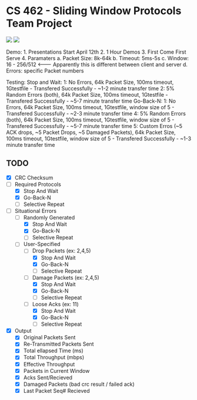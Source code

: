 # CS 462 - Sliding Window Protocols Team Project

<img src="https://img.shields.io/badge/platform-linux-success.svg"> <img src="https://img.shields.io/badge/version-0.6.1-green">

Demo:
	1. Presentations Start April 12th
	2. 1 Hour Demos
	3. First Come First Serve
	4. Paramaters
		a. Packet Size: 8k-64k
		b. Timeout: 5ms-5s
		c. Window: 16 - 256/512          <--- Apparently this is different between client and server
		d. Errors: specific Packet numbers
	
	
	
Testing:
	Stop and Wait:
		1: No Errors, 64k Packet Size, 100ms timeout, 1Gtestfile
			- Transfered Successfully
			- ~1-2 minute transfer time
		2: 5% Random Errors (both), 64k Packet Size, 100ms timeout, 1Gtestfile
			- Transfered Successfully
			- ~5-7 minute transfer time
	Go-Back-N:
		1: No Errors, 64k Packet Size, 100ms timeout, 1Gtestfile, window size of 5
			- Transfered Successfully
			- ~2-3 minute transfer time
		4: 5% Random Errors (both), 64k Packet Size, 100ms timeout, 1Gtestfile, window size of 5
			- Transfered Successfully
			- ~5-7 minute transfer time
		5: Custom Erros (~5 ACK drops, ~5 Packet Drops, ~5 Damaged Packets), 64k Packet Size, 100ms timeout, 1Gtestfile, window size of 5
			- Transfered Successfully
			- ~1-3 minute transfer time


## TODO
- [x] CRC Checksum
- [ ] Required Protocols
    - [x] Stop And Wait
    - [x] Go-Back-N
    - [ ] Selective Repeat
- [ ] Situational Errors
    - [ ] Randomly Generated
        - [x] Stop And Wait
        - [x] Go-Back-N
        - [ ] Selective Repeat
    - [ ] User-Specified
        - [ ] Drop Packets (ex: 2,4,5)
            - [x] Stop And Wait
            - [x] Go-Back-N
            - [ ] Selective Repeat
        - [ ] Damage Packets (ex: 2,4,5)
            - [x] Stop And Wait
            - [x] Go-Back-N
            - [ ] Selective Repeat
        - [ ] Loose Acks (ex: 11)  
            - [x] Stop And Wait
            - [x] Go-Back-N
            - [ ] Selective Repeat
- [x] Output
    - [x] Original Packets Sent
    - [x] Re-Transmitted Packets Sent
    - [x] Total ellapsed Time (ms)
    - [x] Total Throughput (mbps)
    - [x] Effective Throughput
    - [x] Packets in Current Window
    - [x] Acks Sent/Recieved
    - [x] Damaged Packets (bad crc result / failed ack)
    - [x] Last Packet Seq# Recieved 
